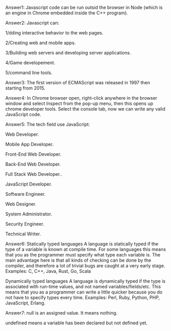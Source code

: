 Answer1: Javascript code can be run outsid the browser in Node (which is an engine in Chrome embedded  inside the C++ program).


Answer2: Javascript can: 

1/dding interactive behavior to the web pages. 

2/Creating web and mobile apps. 

3/Building web servers and developing server applications. 

4/Game developement. 

5/command line tools.


Answer3: The first version of ECMAScript was released in 1997 then starting from 2015.


Answer4: In Chrome browser open, right-click anywhere in the browser window and select Inspect from the pop-up menu, then this opens up chrome developer tools. Select the console tab, now we can write any valid JavaScript code.


Answer5: The tech field use JavaScript: 

Web Developer.

Mobile App Developer.

Front-End Web Developer.

Back-End Web Developer.

Full Stack Web Developer..

JavaScript Developer.

Software Engineer.

Web Designer.

System Administrator.

Security Engineer.

Technical Writer.


Answer6: Statically typed languages
A language is statically typed if the type of a variable is known at compile time. For some languages this means that you as the programmer must specify what type each variable is. The main advantage here is that all kinds of checking can be done by the compiler, and therefore a lot of trivial bugs are caught at a very early stage.
Examples: C, C++, Java, Rust, Go, Scala

Dynamically typed languages
A language is dynamically typed if the type is associated with run-time values, and not named variables/fields/etc. This means that you as a programmer can write a little quicker because you do not have to specify types every time.
Examples: Perl, Ruby, Python, PHP, JavaScript, Erlang.


Answer7: null is an assigned value. It means nothing.

undefined means a variable has been declared but not defined yet.
